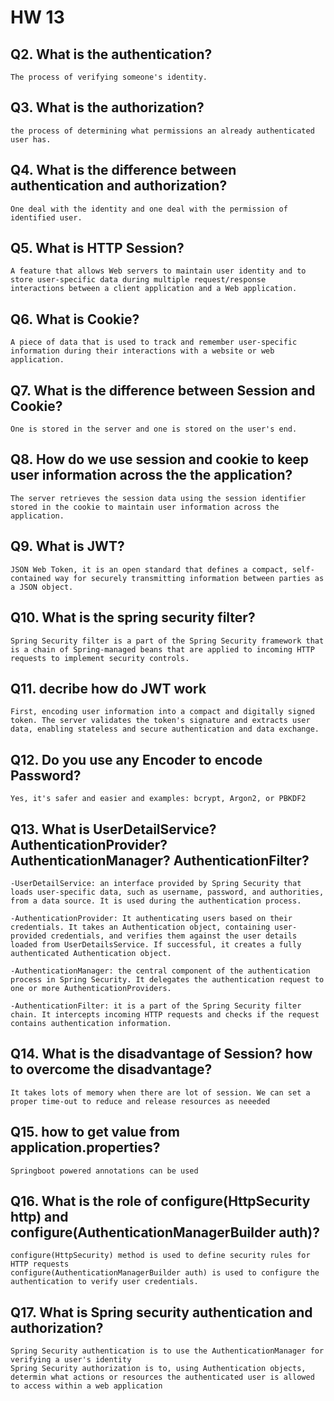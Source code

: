 # HW 13
## Q2. What is the authentication?
```
The process of verifying someone's identity.
```

## Q3. What is the authorization?
```
the process of determining what permissions an already authenticated user has.
```

## Q4. What is the difference between authentication and authorization?
```
One deal with the identity and one deal with the permission of identified user.
```

## Q5. What is HTTP Session?
```
A feature that allows Web servers to maintain user identity and to store user-specific data during multiple request/response 
interactions between a client application and a Web application.
```

## Q6. What is Cookie?
```
A piece of data that is used to track and remember user-specific information during their interactions with a website or web application.
```

## Q7.  What is the difference between Session and Cookie?
```
One is stored in the server and one is stored on the user's end.
```

## Q8. How do we use session and cookie to keep user information across the the application?
```
The server retrieves the session data using the session identifier stored in the cookie to maintain user information across the application.
```

## Q9. What is JWT?
```
JSON Web Token, it is an open standard that defines a compact, self-contained way for securely transmitting information between parties as a JSON object.
```

## Q10. What is the spring security filter?
```
Spring Security filter is a part of the Spring Security framework that is a chain of Spring-managed beans that are applied to incoming HTTP requests to implement security controls.
```

## Q11. decribe how do JWT work
```
First, encoding user information into a compact and digitally signed token. The server validates the token's signature and extracts user data, enabling stateless and secure authentication and data exchange.
```

## Q12. Do you use any Encoder to encode Password?
```
Yes, it's safer and easier and examples: bcrypt, Argon2, or PBKDF2
```

## Q13. What is UserDetailService? AuthenticationProvider?AuthenticationManager? AuthenticationFilter?
```
-UserDetailService: an interface provided by Spring Security that loads user-specific data, such as username, password, and authorities, from a data source. It is used during the authentication process.

-AuthenticationProvider: It authenticating users based on their credentials. It takes an Authentication object, containing user-provided credentials, and verifies them against the user details loaded from UserDetailsService. If successful, it creates a fully authenticated Authentication object.

-AuthenticationManager: the central component of the authentication process in Spring Security. It delegates the authentication request to one or more AuthenticationProviders. 

-AuthenticationFilter: it is a part of the Spring Security filter chain. It intercepts incoming HTTP requests and checks if the request contains authentication information.
```

## Q14. What is the disadvantage of Session? how to overcome the disadvantage?
```
It takes lots of memory when there are lot of session. We can set a proper time-out to reduce and release resources as neeeded
```

## Q15. how to get value from application.properties?
```
Springboot powered annotations can be used
```

## Q16. What is the role of configure(HttpSecurity http) and configure(AuthenticationManagerBuilder auth)?
```
configure(HttpSecurity) method is used to define security rules for HTTP requests
configure(AuthenticationManagerBuilder auth) is used to configure the authentication to verify user credentials.
```

## Q17. What is Spring security authentication and authorization?
```
Spring Security authentication is to use the AuthenticationManager for verifying a user's identity
Spring Security authorization is to, using Authentication objects, determin what actions or resources the authenticated user is allowed to access within a web application
```
